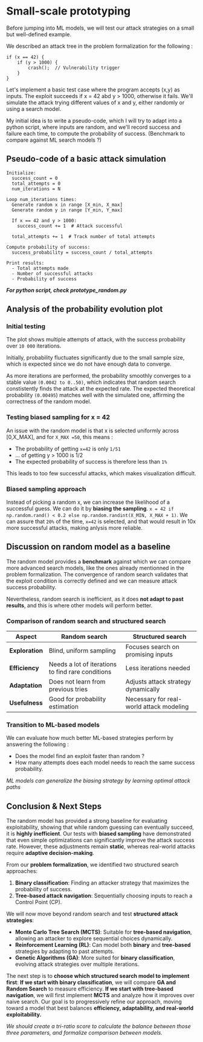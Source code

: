 # Small-scale prototyping

Before jumping into ML models, we will test our attack strategies on a small but well-defined example.

We described an attack tree in the problem formalization for the following :

```
if (x == 42) {
    if (y > 1000) {
        crash();  // Vulnerability trigger
    }
}

```

Let's implement a basic test case where the program accepts (x,y) as inputs. The exploit succeeds if x = 42 abd y > 1000, otherwise it fails. We'll simulate the attack trying different values of x and y, either randomly or using a search model.

My initial idea is to write a pseudo-code, which I will try to adapt into a python script, where inputs are random, and we'll record success and failure each time, to compute the probability of success. (Benchmark to compare against ML search models ?)

## Pseudo-code of a basic attack simulation

```
Initialize:
  success_count = 0
  total_attempts = 0
  num_iterations = N

Loop num_iterations times:
  Generate random x in range [X_min, X_max]
  Generate random y in range [Y_min, Y_max]

  If x == 42 and y > 1000:
    success_count += 1  # Attack successful

  total_attempts += 1  # Track number of total attempts

Compute probability of success:
  success_probability = success_count / total_attempts

Print results:
  - Total attempts made
  - Number of successful attacks
  - Probability of success

```

**_For python script, check prototype_random.py_**

## Analysis of the probability evolution plot

### Initial testing

The plot shows multiple attempts of attack, with the success probability over `10 000` iterations.

Initially, probability fluctuates significantly due to the small sample size, which is expected since we do not have enough data to converge.

As more iterations are performed, the probability smoothly converges to a stable value `(0.0042 to 0..50)`, which indicates that random search constistently finds the attack at the expected rate. The expected theoretical probability `(0.00495`) matches well with the simulated one, affirming the correctness of the random model.

### Testing biased sampling for x = 42

An issue with the random model is that x is selected uniformly across [0,X_MAX], and for `X_MAX =50`, this means :

- The probability of getting `x=42` is only `1/51`
- ... of getting y > 1000 is 1/2
- The expected probability of success is therefore less than `1%`

This leads to too few successful attacks, which makes visualization difficult.

### Biased sampling approach

Instead of picking a random x, we can increase the likelihood of a successful guess. We can do it by **biasing the sampling**.
`x = 42 if np.random.rand() < 0.2 else np.random.randint(X_MIN, X_MAX + 1)`. We can assure that `20%` of the time, `x=42` is selected, and that would result in 10x more successful attacks, making anlysis more reliable.

## Discussion on random model as a baseline

The random model provides a **benchmark** against which we can compare more advanced search models, like the ones already mentionned in the problem formalization. The convergence of random search validates that the exploit condition is correctly defined and we can measure attack success probability.

Nevertheless, random search is inefficient, as it does **not adapt to past results**, and this is where other models will perform better.

### Comparison of random search and structured search

| **Aspect**      | **Random search**                                 | **Structured search**                    |
| --------------- | ------------------------------------------------- | ---------------------------------------- |
| **Exploration** | Blind, uniform sampling                           | Focuses search on promising inputs       |
| **Efficiency**  | Needs a lot of iterations to find rare conditions | Less iterations needed                   |
| **Adaptation**  | Does not learn from previous tries                | Adjusts attack strategy dynamically      |
| **Usefulness**  | Good for probability estimation                   | Necessary for real-world attack modeling |

### Transition to ML-based models

We can evaluate how much better ML-based strategies perform by answering the following :

- Does the model find an exploit faster than random ?
- How many attempts does each model needs to reach the same success probability.

_ML models can generalize the biasing strategy by learning optimal attack paths_

## Conclusion & Next Steps

The random model has provided a strong baseline for evaluating exploitability, showing that while random guessing can eventually succeed, it is **highly inefficient**. Our tests with **biased sampling** have demonstrated that even simple optimizations can significantly improve the attack success rate. However, these adjustments remain **static**, whereas real-world attacks require **adaptive decision-making**.

From our **problem formalization**, we identified two structured search approaches:

1. **Binary classification**: Finding an attacker strategy that maximizes the probability of success.
2. **Tree-based attack navigation**: Sequentially choosing inputs to reach a Control Point (CP).

We will now move beyond random search and test **structured attack strategies**:

- **Monte Carlo Tree Search (MCTS)**: Suitable for **tree-based navigation**, allowing an attacker to explore sequential choices dynamically.
- **Reinforcement Learning (RL)**: Can model both **binary** and **tree-based** strategies by adapting to past attempts.
- **Genetic Algorithms (GA)**: More suited for **binary classification**, evolving attack strategies over multiple iterations.

The next step is to **choose which structured search model to implement first**: **If we start with binary classification**, we will compare **GA and Random Search** to measure efficiency. **If we start with tree-based navigation**, we will first implement **MCTS** and analyze how it improves over naive search.
Our goal is to progressively refine our approach, moving toward a model that best balances **efficiency, adaptability, and real-world exploitability.**

_We should create a tri-ratio score to calculate the balance between those three parameters, and formalize comparison between models._
